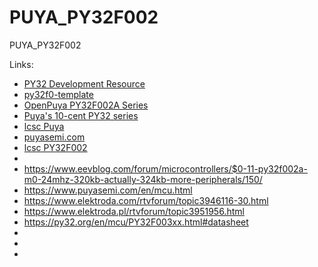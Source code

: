 # PUYA_PY32F002

PUYA_PY32F002

Links:
- [PY32 Development Resource](https://github.com/TDLOGY/PY32F002A-Dev-Resource)
- [py32f0-template](https://github.com/IOsetting/py32f0-template)
- [OpenPuya PY32F002A Series](https://py32.org/en/mcu/PY32F002Axx.html)
- [Puya's 10-cent PY32 series](https://jaycarlson.net/2023/02/04/the-cheapest-flash-microcontroller-you-can-buy-is-actually-an-arm-cortex-m0/)
- [lcsc Puya](https://www.lcsc.com/products/Microcontroller-Units-MCUs-MPUs-SOCs_11329.html?keyword=py32f0)
- [puyasemi.com](https://www.puyasemi.com/)
- [lcsc PY32F002](https://www.lcsc.com/search?q=%20PY32F002)
- []()
- https://www.eevblog.com/forum/microcontrollers/$0-11-py32f002a-m0-24mhz-320kb-actually-324kb-more-peripherals/150/
- https://www.puyasemi.com/en/mcu.html
- https://www.elektroda.com/rtvforum/topic3946116-30.html
- https://www.elektroda.pl/rtvforum/topic3951956.html
- https://py32.org/en/mcu/PY32F003xx.html#datasheet
- 
- 
- 
